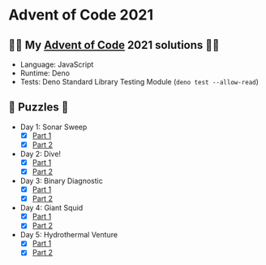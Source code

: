 # Advent of Code 2021

## 🎄🎅 My [Advent of Code](https://adventofcode.com/) 2021 solutions 🎅🎄
- Language: JavaScript
- Runtime: Deno
- Tests: Deno Standard Library Testing Module (`deno test --allow-read`)

## 🧩 Puzzles 🧩
- Day 1: Sonar Sweep
  - [x] [Part 1](day1/part1.js)
  - [x] [Part 2](day1/part2.js)
- Day 2: Dive!
  - [x] [Part 1](day2/part1.js)
  - [x] [Part 2](day2/part2.js)
- Day 3: Binary Diagnostic
  - [x] [Part 1](day3/part1.js)
  - [x] [Part 2](day3/part2.js)
- Day 4: Giant Squid
  - [x] [Part 1](day4/part1.js)
  - [x] [Part 2](day4/part2.js)
- Day 5: Hydrothermal Venture
  - [x] [Part 1](day5/part1.js)
  - [x] [Part 2](day5/part2.js)
